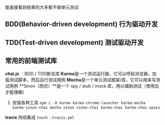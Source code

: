 能直接看到结果的大多都不做单元测试
## BDD(Behavior-driven development)  行为驱动开发
## TDD(Test-driven development) 测试驱动开发

## 常用的前端测试库
**chai.js** ：BDD / TDD断言库
**Karma**是一个测试运行器，它可以呼起浏览器，加载测试脚本，然后运行测试用例
**Mocha**是一个单元测试框架/库，它可以用来写测试用例
**Sinon（西农）**是一个 spy / stub / mock 库，用以辅助测试（使用后才能理解）

1. 安装各种工具
`npm i -D karma karma-chrome-launcher karma-mocha karma-sinon-chai mocha sinon sinon-chai karma-chai karma-chai-spies`

**travis** 持续集成
`touch .travis.yml`